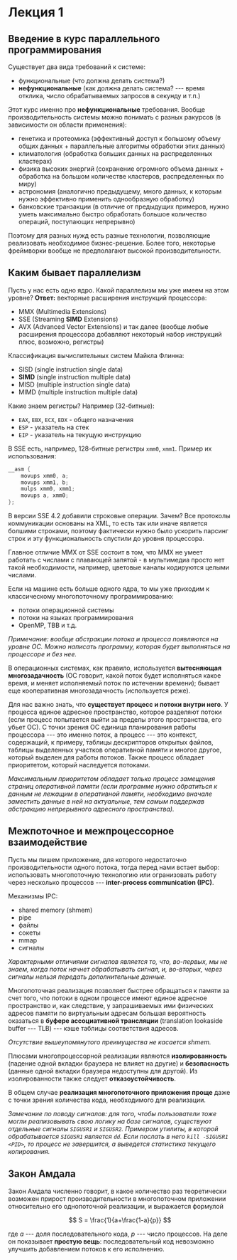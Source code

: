 # Лекция 1

## Введение в курс параллельного программирования

Существует два вида требований к системе:
- функциональные (что должна делать система?)
- **нефункциональные** (как должна делать система? --- время отклика, число обрабатываемых запросов в секунду и т.п.)

Этот курс именно про **нефункциональные** требования. Вообще производительность системы можно понимать с разных ракурсов (в зависимости он области применения):
- генетика и протеомика (эффективный доступ к большому объему общих данных + параллельные алгоритмы обработки этих данных)
- климатология (обработка больших данных на распределенных кластерах)
- физика высоких энергий (сохранение огромного объема данных + обработка на большом количестве кластеров, распределенных по миру)
- астрономия (аналогично предыдущему, много данных, к которым нужно эффективно применить однообразную обработку)
- банковские транзакции (в отличие от предыдущих примеров, нужно уметь максимально быстро обработать большое количество операций, поступающих непрерывно)

Поэтому для разных нужд есть разные технологии, позволяющие реализовать необходимое бизнес-решение. Более того, некоторые фреймворки вообще не предполагают высокой производительности.

## Каким бывает параллелизм

Пусть у нас есть одно ядро. Какой параллелизм мы уже имеем на этом уровне? **Ответ:** векторные расширения инструкций процессора:
- MMX (Multimedia Extensions)
- SSE (Streaming **SIMD** Extensions)
- AVX (Advanced Vector Extensions)
и так далее (вообще любые расширения процессора добавляют некоторый набор инструкций плюс, возможно, регистры)

Классификация вычислительных систем Майкла Флинна:
- SISD (single instruction single data)
- **SIMD** (single instruction multiple data)
- MISD (multiple instruction single data)
- MIMD (multiple instruction multiple data)

Какие знаем регистры? Например (32-битные):
- `EAX`, `EBX`, `ECX`, `EDX` - общего назначения
- `ESP` - указатель на стек
- `EIP` - указатель на текущую инструкцию

В SSE есть, например, 128-битные регистры `xmm0`, `xmm1`. Пример их использования:
```c
__asm {
	movups xmm0, a;
	movups xmm1, b;
	mulps xmm0, xmm1;
	movups a, xmm0;
};
```

В версии SSE 4.2 добавили строковые операции. Зачем? Все протоколы коммуникации основаны на XML, то есть так или иначе является болшими строками, поэтому фактически нужно было ускорить парсинг строк и эту функциональность спустили до уровня процессора.

Главное отличие MMX от SSE состоит в том, что MMX не умеет работать с числами с плавающей запятой - в мультимедиа просто нет такой необходимости, например, цветовые каналы кодируются целыми числами.

Если на машине есть больше одного ядра, то мы уже приходим к классическому многопоточному программированию:
- потоки операционной системы
- потоки на языках программирования
- OpenMP, TBB и т.д.

*Примечание: вообще абстракции потока и процесса появляются на уровне ОС. Можно написать программу, которая будет выполняться на процессоре и без нее.*

В операционных системах, как правило, используется **вытесняющая многозадачность** (ОС говорит, какой поток будет исполняться какое время, и меняет исполняемый поток по истечении времени); бывает еще кооперативная многозадачность (используется реже).

Для нас важно знать, что **существует процесс и потоки внутри него**. У процесса единое адресное пространство, которое разделяют потоки (если процесс попытается выйти за пределы этого пространства, его убьет ОС). С точки зрения ОС единица планирования работы процессора --- это именно поток, а процесс --- это контекст, содержащий, к примеру, таблицы дескрипторов открытых файлов, таблицы выделенных участков оперативной памяти и многое другое, который выделен для работы потоков. Также процесс обладает приоритетом, который наследуется потоками.

*Максимальным приоритетом обладает только процесс замещения страниц оперативной памяти (если программе нужно обратиться к данным не лежащим в оперативной памяти, необходимо вначале заместить данные в ней на актуальные, тем самым поддержав абстракцию непрерывного адресного пространства).*

## Межпоточное и межпроцессорное взаимодействие

Пусть мы пишем приложение, для которого недостаточно производительности одного потока, тогда перед нами встает выбор: использовать многопоточную технологию или огранизовать работу через несколько процессов --- **inter-process communication (IPC)**.

Механизмы IPC:
- shared memory (shmem)
- pipe
- файлы
- сокеты
- mmap
- сигналы

*Характерными отличиями сигналов является то, что, во-первых, мы не знаем, когда поток начнет обрабатывать сигнал, и, во-вторых, через сигналы нельзя передать дополнительные данные.*

Многопоточная реализация позволяет быстрее обращаться к памяти за счет того, что потоки в одном процессе имеют единое адресное пространство и, как следствие, у запрашиваемых ими физических адресов памяти по виртуальным адресам большая вероятность оказаться в **буфере ассоциативной трансляции** (translation lookaside buffer --- TLB) --- кэше таблицы соответствия адресов.

*Отсутствие вышеупомянутого преимущества не касается shmem.*

Плюсами многопроцессорной реализации являются **изолированность** (падение одной вкладки браузера не влияет на другие) и **безопасность** (данные одной вкладки браузера недоступны для другой). Из изолированности также следует **отказоустойчивость**.

В общем случае **реализация многопоточного приложения проще** даже с точки зрения количества кода, необходимого для реализации.

*Замечание по поводу сигналов: для того, чтобы пользователи тоже могли реализовывать свою логику на базе сигналов, существуют отдельные сигналы `SIGUSR1` и `SIGUSR2`. Примером утилиты, в которой обрабатывается `SIGUSR1` является `dd`. Если послать в него `kill -SIGUSR1 <PID>`, то процесс не завершится, а выведется статистика текущего копирования.*

## Закон Амдала

Закон Амдала численно говорит, в какое количество раз теоретически возможен прирост производительности в многопоточном приложении относительно его однопоточной реализации, и выражается формулой

$$
S = \frac{1}{a+\frac{1-a}{p}}
$$

где $a$ --- доля последовательного кода, $p$ --- число процессов. На деле он показывает **простую вещь**: последовательный код невозможно улучшить добавлением потоков к его исполнению.
